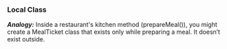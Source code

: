 ### Local Class

***Analogy:***
Inside a restaurant's kitchen method (prepareMeal()), you might create a MealTicket class that exists only while preparing a meal. It doesn’t exist outside.
